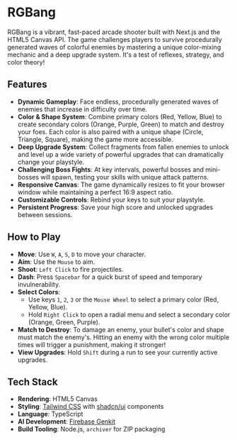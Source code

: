 # RGBang

RGBang is a vibrant, fast-paced arcade shooter built with Next.js and the HTML5 Canvas API. The game challenges players to survive procedurally generated waves of colorful enemies by mastering a unique color-mixing mechanic and a deep upgrade system. It's a test of reflexes, strategy, and color theory!

## Features

-   **Dynamic Gameplay**: Face endless, procedurally generated waves of enemies that increase in difficulty over time.
-   **Color & Shape System**: Combine primary colors (Red, Yellow, Blue) to create secondary colors (Orange, Purple, Green) to match and destroy your foes. Each color is also paired with a unique shape (Circle, Triangle, Square), making the game more accessible.
-   **Deep Upgrade System**: Collect fragments from fallen enemies to unlock and level up a wide variety of powerful upgrades that can dramatically change your playstyle.
-   **Challenging Boss Fights**: At key intervals, powerful bosses and mini-bosses will spawn, testing your skills with unique attack patterns.
-   **Responsive Canvas**: The game dynamically resizes to fit your browser window while maintaining a perfect 16:9 aspect ratio.
-   **Customizable Controls**: Rebind your keys to suit your playstyle.
-   **Persistent Progress**: Save your high score and unlocked upgrades between sessions.

## How to Play

-   **Move**: Use `W`, `A`, `S`, `D` to move your character.
-   **Aim**: Use the `Mouse` to aim.
-   **Shoot**: `Left Click` to fire projectiles.
-   **Dash**: Press `Spacebar` for a quick burst of speed and temporary invulnerability.
-   **Select Colors**:
    -   Use keys `1`, `2`, `3` or the `Mouse Wheel` to select a primary color (Red, Yellow, Blue).
    -   Hold `Right Click` to open a radial menu and select a secondary color (Orange, Green, Purple).
-   **Match to Destroy**: To damage an enemy, your bullet's color and shape must match the enemy's. Hitting an enemy with the wrong color multiple times will trigger a punishment, making it stronger!
-   **View Upgrades**: Hold `Shift` during a run to see your currently active upgrades.

## Tech Stack

-   **Rendering**: HTML5 Canvas
-   **Styling**: [Tailwind CSS](https://tailwindcss.com/) with [shadcn/ui](https://ui.shadcn.com/) components
-   **Language**: TypeScript
-   **AI Development**: [Firebase Genkit](https://firebase.google.com/docs/genkit)
-   **Build Tooling**: Node.js, `archiver` for ZIP packaging